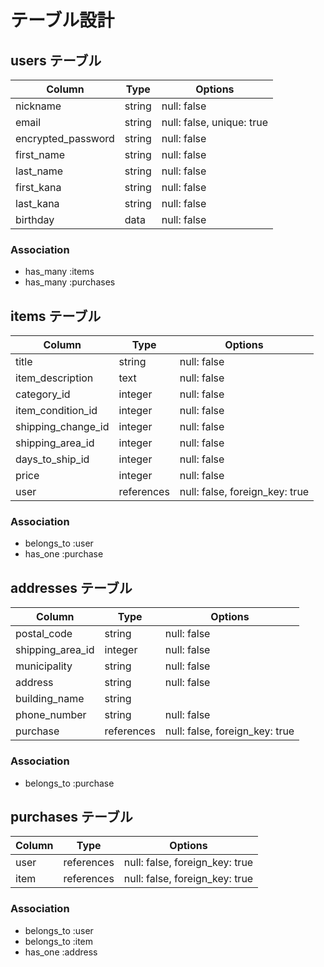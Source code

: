 # テーブル設計

## users テーブル

| Column             | Type    | Options                   |
| ------------------ | ------- | ------------------------- |
| nickname           | string  | null: false               |
| email              | string  | null: false, unique: true |
| encrypted_password | string  | null: false               |
| first_name         | string  | null: false               |
| last_name          | string  | null: false               |
| first_kana         | string  | null: false               |
| last_kana          | string  | null: false               |
| birthday           | data    | null: false               |

### Association

- has_many :items
- has_many :purchases

## items テーブル

| Column              | Type       | Options                        |
| ----------------    | ---------- | ------------------------------ |
| title               | string     | null: false                    |
| item_description    | text       | null: false                    |
| category_id         | integer    | null: false                    |
| item_condition_id   | integer    | null: false                    |
| shipping_change_id  | integer    | null: false                    | 
| shipping_area_id    | integer    | null: false                    |
| days_to_ship_id     | integer    | null: false                    |
| price               | integer    | null: false                    |
| user                | references | null: false, foreign_key: true |

### Association

- belongs_to :user
- has_one :purchase

## addresses テーブル

| Column           | Type          | Options                        |
| ---------------- | ----------    | ------------------------------ |
| postal_code      | string        | null: false                    |
| shipping_area_id | integer       | null: false                    |
| municipality     | string        | null: false                    |
| address          | string        | null: false                    |
| building_name    | string        |                                |
| phone_number     | string        | null: false                    |
| purchase         | references    | null: false, foreign_key: true |

### Association

- belongs_to :purchase

## purchases テーブル

| Column          | Type        | Options                        |
| --------------  | ----------  | -----------                    |
| user            | references  | null: false, foreign_key: true |
| item            | references  | null: false, foreign_key: true |


### Association

- belongs_to :user
- belongs_to :item
- has_one :address